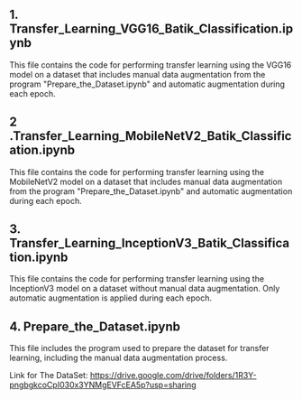 ## 1. Transfer_Learning_VGG16_Batik_Classification.ipynb
This file contains the code for performing transfer learning using the VGG16 model on a dataset that includes manual data augmentation from the program "Prepare_the_Dataset.ipynb" and automatic augmentation during each epoch.

## 2 .Transfer_Learning_MobileNetV2_Batik_Classification.ipynb
This file contains the code for performing transfer learning using the MobileNetV2 model on a dataset that includes manual data augmentation from the program "Prepare_the_Dataset.ipynb" and automatic augmentation during each epoch.

## 3. Transfer_Learning_InceptionV3_Batik_Classification.ipynb
This file contains the code for performing transfer learning using the InceptionV3 model on a dataset without manual data augmentation. Only automatic augmentation is applied during each epoch.

## 4. Prepare_the_Dataset.ipynb
This file includes the program used to prepare the dataset for transfer learning, including the manual data augmentation process.

Link for The DataSet: https://drive.google.com/drive/folders/1R3Y-pngbgkcoCpI030x3YNMgEVFcEA5p?usp=sharing
